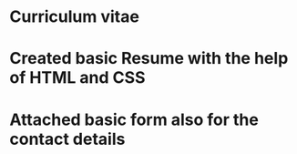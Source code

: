 # Curriculum vitae
# Created basic Resume with the help of HTML and CSS
# Attached basic form also for the contact details
